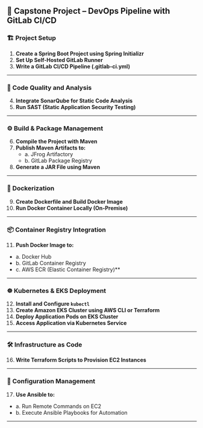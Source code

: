 ## 📘 Capstone Project – DevOps Pipeline with GitLab CI/CD

### 🏗️ Project Setup
1. **Create a Spring Boot Project using Spring Initializr**
2. **Set Up Self-Hosted GitLab Runner**
3. **Write a GitLab CI/CD Pipeline (.gitlab-ci.yml)**

---

### 🧪 Code Quality and Analysis
4. **Integrate SonarQube for Static Code Analysis**
5. **Run SAST (Static Application Security Testing)**

---

### ⚙️ Build & Package Management
6. **Compile the Project with Maven**
7. **Publish Maven Artifacts to:**
   - a. JFrog Artifactory
   - b. GitLab Package Registry
8. **Generate a JAR File using Maven**

---

### 🐳 Dockerization
9. **Create Dockerfile and Build Docker Image**
10. **Run Docker Container Locally (On-Premise)**

---

### 📦 Container Registry Integration
11. **Push Docker Image to:**
   - a. Docker Hub  
   - b. GitLab Container Registry  
   - c. AWS ECR (Elastic Container Registry)**

---

### ☸️ Kubernetes & EKS Deployment
12. **Install and Configure `kubectl`**
13. **Create Amazon EKS Cluster using AWS CLI or Terraform**
14. **Deploy Application Pods on EKS Cluster**
15. **Access Application via Kubernetes Service**

---

### 🛠️ Infrastructure as Code
16. **Write Terraform Scripts to Provision EC2 Instances**

---

### 🤖 Configuration Management
17. **Use Ansible to:**
   - a. Run Remote Commands on EC2
   - b. Execute Ansible Playbooks for Automation

---

